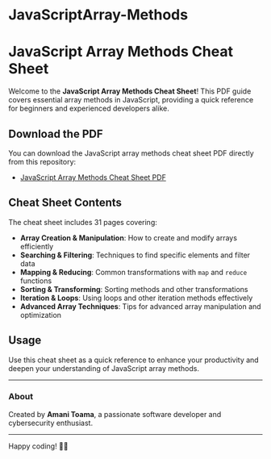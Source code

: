# JavaScriptArray-Methods
# JavaScript Array Methods Cheat Sheet

Welcome to the **JavaScript Array Methods Cheat Sheet**! This PDF guide covers essential array methods in JavaScript, providing a quick reference for beginners and experienced developers alike.

## Download the PDF

You can download the JavaScript array methods cheat sheet PDF directly from this repository:

- [JavaScript Array Methods Cheat Sheet PDF](https://github.com/AmaniToamaWebDevelp1/JavaScriptArray-Methods/blob/main/All%20Array%20Methods.pdf)

## Cheat Sheet Contents

The cheat sheet includes 31 pages covering:

- **Array Creation & Manipulation**: How to create and modify arrays efficiently
- **Searching & Filtering**: Techniques to find specific elements and filter data
- **Mapping & Reducing**: Common transformations with `map` and `reduce` functions
- **Sorting & Transforming**: Sorting methods and other transformations
- **Iteration & Loops**: Using loops and other iteration methods effectively
- **Advanced Array Techniques**: Tips for advanced array manipulation and optimization

## Usage

Use this cheat sheet as a quick reference to enhance your productivity and deepen your understanding of JavaScript array methods.

---

### About

Created by **Amani Toama**, a passionate software developer and cybersecurity enthusiast.

---

Happy coding! 👩‍💻

